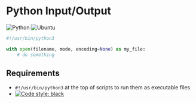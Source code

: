 #	Python Input/Output
![Python](https://img.shields.io/badge/python-3670A0?style=for-the-badge&logo=python&logoColor=ffdd54) ![Ubuntu](https://img.shields.io/badge/Ubuntu-E95420?style=for-the-badge&logo=ubuntu&logoColor=white)

```py
#!/usr/bin/python3

with open(filename, mode, encoding=None) as my_file:
	# do something
```

## Requirements
- ```#!/usr/bin/python3``` at the top of scripts to run them as executable files
- [![Code style: black](https://img.shields.io/badge/code%20style-black-000000.svg)](https://github.com/psf/black)
